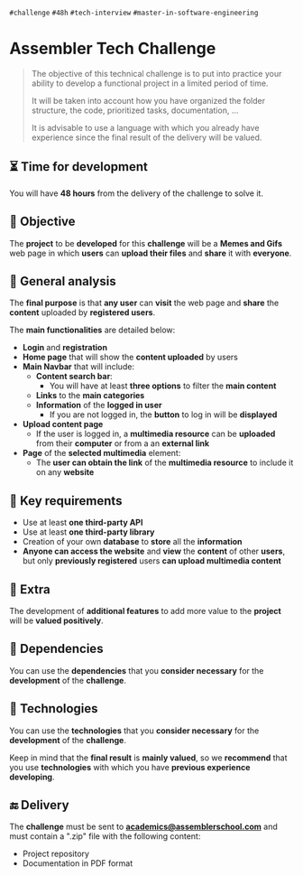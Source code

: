 `#challenge` `#48h` `#tech-interview` `#master-in-software-engineering`

# Assembler Tech Challenge <!-- omit in toc -->

> The objective of this technical challenge is to put into practice your ability to develop a functional project in a limited period of time.
>
> It will be taken into account how you have organized the folder structure, the code, prioritized tasks, documentation, ...
>
> It is advisable to use a language with which you already have experience since the final result of the delivery will be valued.

## ⏳ Time for development

You will have **48 hours** from the delivery of the challenge to solve it.

## 🎯 Objective

The **project** to be **developed** for this **challenge** will be a **Memes and Gifs** web page in which **users** can **upload their files** and **share** it with **everyone**.

## 🧱 General analysis

The **final purpose** is that **any user** can **visit** the web page and **share** the **content** uploaded by **registered users**.

The **main functionalities** are detailed below:

- **Login** and **registration**
- **Home page** that will show the **content uploaded** by users
- **Main Navbar** that will include:
  - **Content search bar**:
    - You will have at least **three options** to filter the **main content**
  - **Links** to the **main categories**
  - **Information** of the **logged in user**
    - If you are not logged in, the **button** to log in will be **displayed**
- **Upload content page**
  - If the user is logged in, a **multimedia resource** can be **uploaded** from their **computer** or from a an **external link**
- **Page** of the **selected multimedia** element:
  - The **user can obtain the link** of the **multimedia resource** to include it on any **website**

## 🔑 Key requirements

- Use at least **one third-party API**
- Use at least **one third-party library**
- Creation of your own **database** to **store** all the **information**
- **Anyone can access the website** and **view** the **content** of other **users**, but only **previously registered** users **can upload multimedia content**

## 💯 Extra

The development of **additional features** to add more value to the **project** will be **valued positively**.

## 🧪 Dependencies

You can use the **dependencies** that you **consider necessary** for the **development** of the **challenge**.

## 🔧 Technologies

You can use the **technologies** that you **consider necessary** for the **development** of the **challenge**.

Keep in mind that the **final result** is **mainly valued**, so we **recommend** that you use **technologies** with which you have **previous experience developing**.

## 🔚 Delivery

The **challenge** must be sent to **academics@assemblerschool.com** and must contain a ".zip" file with the following content:

- Project repository
- Documentation in PDF format
